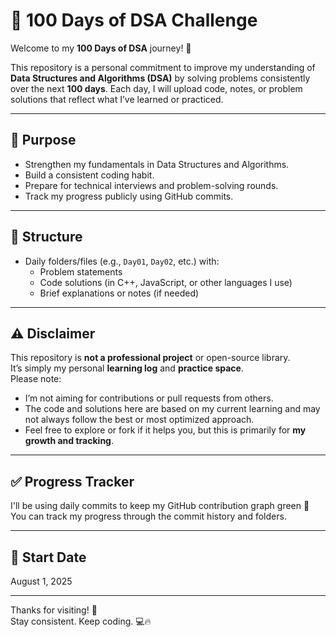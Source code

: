 # 💯 100 Days of DSA Challenge

Welcome to my **100 Days of DSA** journey! 🚀

This repository is a personal commitment to improve my understanding of **Data Structures and Algorithms (DSA)** by solving problems consistently over the next **100 days**. Each day, I will upload code, notes, or problem solutions that reflect what I’ve learned or practiced.

---

## 📌 Purpose

- Strengthen my fundamentals in Data Structures and Algorithms.
- Build a consistent coding habit.
- Prepare for technical interviews and problem-solving rounds.
- Track my progress publicly using GitHub commits.

---

## 📁 Structure

- Daily folders/files (e.g., `Day01`, `Day02`, etc.) with:
  - Problem statements
  - Code solutions (in C++, JavaScript, or other languages I use)
  - Brief explanations or notes (if needed)

---

## ⚠️ Disclaimer

This repository is **not a professional project** or open-source library.  
It’s simply my personal **learning log** and **practice space**.  
Please note:

- I’m not aiming for contributions or pull requests from others.
- The code and solutions here are based on my current learning and may not always follow the best or most optimized approach.
- Feel free to explore or fork if it helps you, but this is primarily for **my growth and tracking**.

---

## ✅ Progress Tracker

I'll be using daily commits to keep my GitHub contribution graph green 🌱  
You can track my progress through the commit history and folders.

---

## 📅 Start Date

  August 1, 2025

---

Thanks for visiting! 🙌  
Stay consistent. Keep coding. 💻🔥
